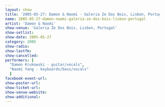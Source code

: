 ```yaml
---
layout: show
title: '2005-05-27: Damon & Naomi - Galeria Ze Dos Bois, Lisbon, Portugal'
name: 2005-05-27-damon-naomi-galeria-ze-dos-bois-lisbon-portugal
artist: 'Damon & Naomi'
show-venue: 'Galeria Ze Dos Bois, Lisbon, Portugal'
show-setlist: 
show-date: 2005-05-27
category: 2005
show-radio: 
show-lastfm: 
show-cancelled: 
performers: [
  "Damon Krukowski - guitar/vocals",
  "Naomi Yang - keyboards/bass/vocals"
  ]
facebook-event-url: 
show-poster-url: 
show-ticket-url: 
show-venue-website: 
show-additional: 
---
```


